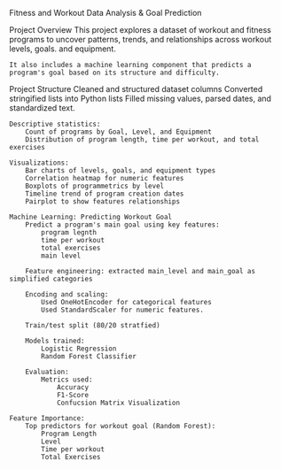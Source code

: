 Fitness and Workout Data Analysis & Goal Prediction

Project Overview
    This project explores a dataset of workout and fitness programs to uncover patterns, trends, and relationships across workout  levels, goals. and equipment.

    It also includes a machine learning component that predicts a program's goal based on its structure and difficulty.

Project Structure
    Cleaned and structured dataset columns
    Converted stringified lists into Python lists
    Filled missing values, parsed dates, and standardized text.

    Descriptive statistics:
        Count of programs by Goal, Level, and Equipment 
        Distribution of program length, time per workout, and total exercises

    Visualizations:
        Bar charts of levels, goals, and equipment types
        Correlation heatmap for numeric features
        Boxplots of programmetrics by level 
        Timeline trend of program creation dates
        Pairplot to show features relationships

    Machine Learning: Predicting Workout Goal
        Predict a program's main goal using key features:
            program legnth
            time per workout
            total exercises
            main level
        
        Feature engineering: extracted main_level and main_goal as simplified categories

        Encoding and scaling:
            Used OneHotEncoder for categorical features
            Used StandardScaler for numeric features.

        Train/test split (80/20 stratfied)

        Models trained:
            Logistic Regression
            Random Forest Classifier

        Evaluation:
            Metrics used:
                Accuracy
                F1-Score
                Confucsion Matrix Visualization
    
    Feature Importance:
        Top predictors for workout goal (Random Forest):
            Program Length
            Level
            Time per workout
            Total Exercises

  